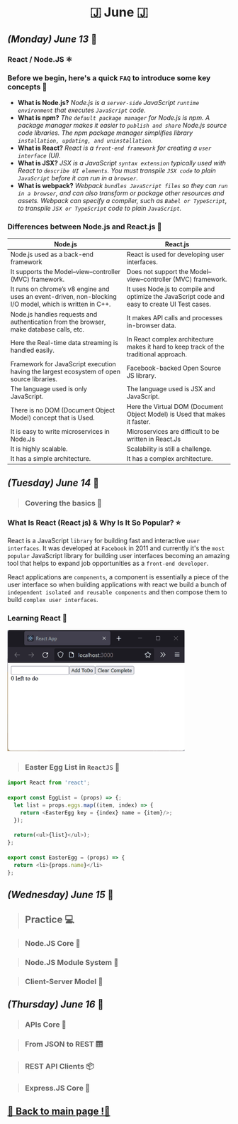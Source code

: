 <h1 align="center">🇯 June 🇯</h1>

## _(Monday) June 13_ 📢

### React / Node.JS ⚛️

### Before we begin, here's a quick `FAQ` to introduce some key concepts 🚪
* **What is Node.js?** *Node.js is a `server-side` JavaScript `runtime environment` that executes `JavaScript` code.*
* **What is npm?** *The `default package manager` for Node.js is npm. A package manager makes it easier to `publish and share` Node.js source code libraries. The npm package manager simplifies library `installation, updating, and uninstallation`.*
* **What is React?** *React is a `front-end framework` for creating a `user interface` (UI).*
* **What is JSX?** *JSX is a JavaScript `syntax extension` typically used with React to `describe UI elements`. You must transpile `JSX code` to plain `JavaScript` before it can run in a `browser`.*
* **What is webpack?** *Webpack `bundles JavaScript files` so they can `run in a browser`, and can also transform or package other resources and assets. Webpack can specify a compiler, such as `Babel or TypeScript`, to transpile `JSX or TypeScript` code to plain `JavaScript`.*

### Differences between Node.js and React.js 🛑

<table><tr><th>Node.js</th><th>React.js</th></tr></thead><tbody><tr><td>Node.js used as a back-end framework</td><td>React is used for developing user interfaces.</td></tr><tr><td>It supports the Model–view–controller (MVC) framework.</td><td>Does not support the Model–view–controller (MVC) framework.</td></tr><tr><td>It runs on chrome’s v8 engine and uses an event-driven, non-blocking I/O model, which is written in C++.</td><td>It uses Node.js to compile and optimize the JavaScript code and easy to create UI Test cases.</td></tr><tr><td>Node.js handles requests and authentication from the browser, make database calls, etc.</td><td>It makes API calls and processes in-browser data.</td></tr><tr><td>Here the Real-time data streaming is handled easily.&nbsp;</td><td>In React complex architecture makes it hard to keep track of the traditional approach.</td></tr><tr><td>Framework for JavaScript execution having the largest ecosystem of open source libraries.</td><td>Facebook-backed Open Source JS library.</td></tr><tr><td>The language used is only JavaScript.</td><td>The language used is JSX and JavaScript.</td></tr><tr><td>There is no DOM (Document Object Model) concept that is Used.</td><td>Here the Virtual DOM (Document Object Model) is Used that makes it faster.</td></tr><tr><td>It is easy to write microservices in Node.Js</td><td>Microservices are difficult to be written in React.Js</td></tr><tr><td>It is highly scalable.</td><td>Scalability is still a challenge.</td></tr><tr><td>It has a simple architecture.</td><td>It has a complex architecture.</td></tr></table>

## _(Tuesday) June 14_ 📢

>### Covering the basics 🧬

### What Is React (React js) & Why Is It So Popular? ⭐
React is a JavaScript `library` for building fast and interactive `user interfaces`. It was developed at `Facebook` in 2011 and currently it's the `most popular` JavaScript library for building user interfaces becoming an amazing tool that helps to expand job opportunities as a `front-end developer`.

React applications are `components`, a component is essentially a piece of the user interface so when building applications with react we build a bunch of `independent isolated and reusable components` and then compose them to build `complex user interfaces`.

### Learning React 🚩
<img src="/June/assets/reacttest.gif" alt="Learning React" width="400">

>### Easter Egg List in `ReactJS` 🐰
```javascript 
import React from 'react';

export const EggList = (props) => {;
  let list = props.eggs.map((item, index) => {
    return <EasterEgg key = {index} name = {item}/>;      
  });
  
  return(<ul>{list}</ul>);
};

export const EasterEgg = (props) => {
  return <li>{props.name}</li>
};
```

## _(Wednesday) June 15_ 📢

>## Practice 💻

>### Node.JS Core 🧠

>### Node.JS Module System 🧪

>### Client-Server Model 🔗 

## _(Thursday) June 16_ 📢

>### APIs Core 💾

>### From JSON to REST 🛗

>### REST API Clients 📦

>### Express.JS Core 🎯

## [📎 Back to main page !📎](/home/readAura.md)
